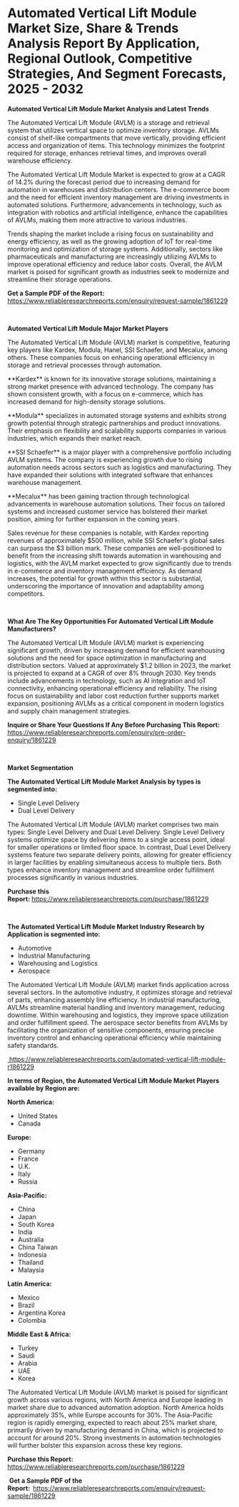 <p><h1>Automated Vertical Lift Module Market Size, Share & Trends Analysis Report By Application, Regional Outlook, Competitive Strategies, And Segment Forecasts, 2025 - 2032</h1></p><p><strong>Automated Vertical Lift Module Market Analysis and Latest Trends</strong></p>
<p><p>The Automated Vertical Lift Module (AVLM) is a storage and retrieval system that utilizes vertical space to optimize inventory storage. AVLMs consist of shelf-like compartments that move vertically, providing efficient access and organization of items. This technology minimizes the footprint required for storage, enhances retrieval times, and improves overall warehouse efficiency.</p><p>The Automated Vertical Lift Module Market is expected to grow at a CAGR of 14.2% during the forecast period due to increasing demand for automation in warehouses and distribution centers. The e-commerce boom and the need for efficient inventory management are driving investments in automated solutions. Furthermore, advancements in technology, such as integration with robotics and artificial intelligence, enhance the capabilities of AVLMs, making them more attractive to various industries.</p><p>Trends shaping the market include a rising focus on sustainability and energy efficiency, as well as the growing adoption of IoT for real-time monitoring and optimization of storage systems. Additionally, sectors like pharmaceuticals and manufacturing are increasingly utilizing AVLMs to improve operational efficiency and reduce labor costs. Overall, the AVLM market is poised for significant growth as industries seek to modernize and streamline their storage operations.</p></p>
<p><strong>Get a Sample PDF of the Report:&nbsp;</strong> <a href="https://www.reliableresearchreports.com/enquiry/request-sample/1861229?utm_campaign=2030&utm_medium=2&utm_source=Github&utm_content=ia&utm_term=16042025&utm_id=automated-vertical-lift-module">https://www.reliableresearchreports.com/enquiry/request-sample/1861229</a></p>
<p>&nbsp;</p>
<p><strong>Automated Vertical Lift Module Major Market Players</strong></p>
<p><p>The Automated Vertical Lift Module (AVLM) market is competitive, featuring key players like Kardex, Modula, Hanel, SSI Schaefer, and Mecalux, among others. These companies focus on enhancing operational efficiency in storage and retrieval processes through automation.</p><p>**Kardex** is known for its innovative storage solutions, maintaining a strong market presence with advanced technology. The company has shown consistent growth, with a focus on e-commerce, which has increased demand for high-density storage solutions.</p><p>**Modula** specializes in automated storage systems and exhibits strong growth potential through strategic partnerships and product innovations. Their emphasis on flexibility and scalability supports companies in various industries, which expands their market reach.</p><p>**SSI Schaefer** is a major player with a comprehensive portfolio including AVLM systems. The company is experiencing growth due to rising automation needs across sectors such as logistics and manufacturing. They have expanded their solutions with integrated software that enhances warehouse management.</p><p>**Mecalux** has been gaining traction through technological advancements in warehouse automation solutions. Their focus on tailored systems and increased customer service has bolstered their market position, aiming for further expansion in the coming years.</p><p>Sales revenue for these companies is notable, with Kardex reporting revenues of approximately $500 million, while SSI Schaefer's global sales can surpass the $3 billion mark. These companies are well-positioned to benefit from the increasing shift towards automation in warehousing and logistics, with the AVLM market expected to grow significantly due to trends in e-commerce and inventory management efficiency. As demand increases, the potential for growth within this sector is substantial, underscoring the importance of innovation and adaptability among competitors.</p></p>
<p>&nbsp;</p>
<p><strong>What Are The Key Opportunities For Automated Vertical Lift Module Manufacturers?</strong></p>
<p><p>The Automated Vertical Lift Module (AVLM) market is experiencing significant growth, driven by increasing demand for efficient warehousing solutions and the need for space optimization in manufacturing and distribution sectors. Valued at approximately $1.2 billion in 2023, the market is projected to expand at a CAGR of over 8% through 2030. Key trends include advancements in technology, such as AI integration and IoT connectivity, enhancing operational efficiency and reliability. The rising focus on sustainability and labor cost reduction further supports market expansion, positioning AVLMs as a critical component in modern logistics and supply chain management strategies.</p></p>
<p><strong>Inquire or Share Your Questions If Any Before Purchasing This Report:</strong> <a href="https://www.reliableresearchreports.com/enquiry/pre-order-enquiry/1861229?utm_campaign=2030&utm_medium=2&utm_source=Github&utm_content=ia&utm_term=16042025&utm_id=automated-vertical-lift-module">https://www.reliableresearchreports.com/enquiry/pre-order-enquiry/1861229</a></p>
<p>&nbsp;</p>
<p><strong>Market Segmentation</strong></p>
<p><strong>The Automated Vertical Lift Module Market Analysis by types is segmented into:</strong></p>
<p><ul><li>Single Level Delivery</li><li>Dual Level Delivery</li></ul></p>
<p><p>The Automated Vertical Lift Module (AVLM) market comprises two main types: Single Level Delivery and Dual Level Delivery. Single Level Delivery systems optimize space by delivering items to a single access point, ideal for smaller operations or limited floor space. In contrast, Dual Level Delivery systems feature two separate delivery points, allowing for greater efficiency in larger facilities by enabling simultaneous access to multiple tiers. Both types enhance inventory management and streamline order fulfillment processes significantly in various industries.</p></p>
<p><strong>Purchase this Report:&nbsp;</strong><a href="https://www.reliableresearchreports.com/purchase/1861229?utm_campaign=2030&utm_medium=2&utm_source=Github&utm_content=ia&utm_term=16042025&utm_id=automated-vertical-lift-module">https://www.reliableresearchreports.com/purchase/1861229</a></p>
<p>&nbsp;</p>
<p><strong>The Automated Vertical Lift Module Market Industry Research by Application is segmented into:</strong></p>
<p><ul><li>Automotive</li><li>Industrial Manufacturing</li><li>Warehousing and Logistics</li><li>Aerospace</li></ul></p>
<p><p>The Automated Vertical Lift Module (AVLM) market finds application across several sectors. In the automotive industry, it optimizes storage and retrieval of parts, enhancing assembly line efficiency. In industrial manufacturing, AVLMs streamline material handling and inventory management, reducing downtime. Within warehousing and logistics, they improve space utilization and order fulfillment speed. The aerospace sector benefits from AVLMs by facilitating the organization of sensitive components, ensuring precise inventory control and enhancing operational efficiency while maintaining safety standards.</p></p>
<p><a href="https://www.reliableresearchreports.com/automated-vertical-lift-module-r1861229?utm_campaign=2030&utm_medium=2&utm_source=Github&utm_content=ia&utm_term=16042025&utm_id=automated-vertical-lift-module">&nbsp;https://www.reliableresearchreports.com/automated-vertical-lift-module-r1861229</a></p>
<p><strong>In terms of Region, the Automated Vertical Lift Module Market Players available by Region are:</strong></p>
<p>
    <p> <strong> North America: </strong>
        <ul>
            <li>United States</li>
            <li>Canada</li>
        </ul>
        </p> 
    <p> <strong> Europe: </strong>
        <ul>
            <li>Germany</li>
            <li>France</li>
            <li>U.K.</li>
            <li>Italy</li>
            <li>Russia</li>
        </ul>
        </p> 
    <p> <strong> Asia-Pacific: </strong>
        <ul>
            <li>China</li>
            <li>Japan</li>
            <li>South Korea</li>
            <li>India</li>
            <li>Australia</li>
            <li>China Taiwan</li>
            <li>Indonesia</li>
            <li>Thailand</li>
            <li>Malaysia</li>
        </ul>
        </p> 
    <p> <strong> Latin America: </strong>
        <ul>
            <li>Mexico</li>
            <li>Brazil</li>
            <li>Argentina Korea</li>
            <li>Colombia</li>
        </ul>
        </p> 
    <p> <strong> Middle East & Africa: </strong>
        <ul>
            <li>Turkey</li>
            <li>Saudi</li>
            <li>Arabia</li>
            <li>UAE</li>
            <li>Korea</li>
        </ul>
    </p>
    </p>
<p><p>The Automated Vertical Lift Module (AVLM) market is poised for significant growth across various regions, with North America and Europe leading in market share due to advanced automation adoption. North America holds approximately 35%, while Europe accounts for 30%. The Asia-Pacific region is rapidly emerging, expected to reach about 25% market share, primarily driven by manufacturing demand in China, which is projected to account for around 20%. Strong investments in automation technologies will further bolster this expansion across these key regions.</p></p>
<p><strong>Purchase this Report: </strong><a href="https://www.reliableresearchreports.com/purchase/1861229?utm_campaign=2030&utm_medium=2&utm_source=Github&utm_content=ia&utm_term=16042025&utm_id=automated-vertical-lift-module">https://www.reliableresearchreports.com/purchase/1861229</a></p>
<p>&nbsp;<strong>Get a Sample PDF of the Report:&nbsp;&nbsp;</strong><a href="https://www.reliableresearchreports.com/enquiry/request-sample/1861229?utm_campaign=2030&utm_medium=2&utm_source=Github&utm_content=ia&utm_term=16042025&utm_id=automated-vertical-lift-module">https://www.reliableresearchreports.com/enquiry/request-sample/1861229</a></p>
<p><strong></strong></p>
<p><p></p><p></p><p></p></p>